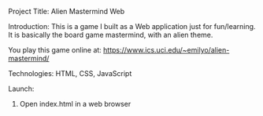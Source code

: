 Project Title: Alien Mastermind Web

Introduction: This is a game I built as a Web application just for fun/learning. It is basically the board game mastermind, with an alien theme.

You play this game online at: https://www.ics.uci.edu/~emilyo/alien-mastermind/

Technologies: HTML, CSS, JavaScript

Launch: 
1. Open index.html in a web browser
